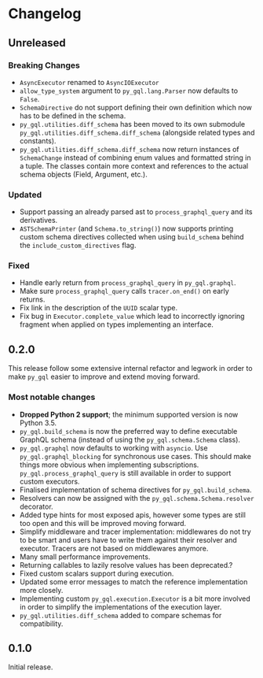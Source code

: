 # Changelog

## Unreleased

### Breaking Changes

- `AsyncExecutor` renamed to `AsyncIOExecutor`
- `allow_type_system` argument to `py_gql.lang.Parser` now defaults to `False`.
- `SchemaDirective` do not support defining their own definition which now has to be defined in the schema.
- `py_gql.utilities.diff_schema` has been moved to its own submodule `py_gql.utilities.diff_schema.diff_schema` (alongside related types and constants).
- `py_gql.utilities.diff_schema.diff_schema` now return instances of `SchemaChange` instead of combining enum values and formatted string in a tuple. The classes contain more context and references to the actual schema objects (Field, Argument, etc.).

### Updated

- Support passing an already parsed ast to `process_graphql_query` and its derivatives.
- `ASTSchemaPrinter` (and `Schema.to_string()`) now supports printing custom schema directives collected when using `build_schema` behind the `include_custom_directives` flag.

### Fixed

- Handle early return from `process_graphql_query` in `py_gql.graphql`.
- Make sure `process_graphql_query` calls `tracer.on_end()` on early returns.
- Fix link in the description of the `UUID` scalar type.
- Fix bug in `Executor.complete_value` which lead to incorrectly ignoring fragment when applied on types implementing an interface.

## 0.2.0

This release follow some extensive internal refactor and legwork in order to make `py_gql` easier to improve and extend moving forward.

### Most notable changes

- **Dropped Python 2 support**; the minimum supported version is now Python 3.5.
- `py_gql.build_schema` is now the preferred way to define executable GraphQL schema (instead of using the `py_gql.schema.Schema` class).
- `py_gql.graphql` now defaults to working with `asyncio`. Use `py_gql.graphql_blocking` for synchronous use cases. This should make things more obvious when implementing subscriptions. `py_gql.process_graphql_query` is still available in order to support custom executors.
- Finalised implementation of schema directives for `py_gql.build_schema`.
- Resolvers can now be assigned with the `py_gql.schema.Schema.resolver` decorator.
- Added type hints for most exposed apis, however some types are still too open and this will be improved moving forward.
- Simplify middleware and tracer implementation: middlewares do not try to be smart and users have to write them against their resolver and executor. Tracers are not based on middlewares anymore.
- Many small performance improvements.
- Returning callables to lazily resolve values has been deprecated.?
- Fixed custom scalars support during execution.
- Updated some error messages to match the reference implementation more closely.
- Implementing custom `py_gql.execution.Executor` is a bit more involved in order to simplify the implementations of the execution layer.
- `py_gql.utilities.diff_schema` added to compare schemas for compatibility.

## 0.1.0

Initial release.
